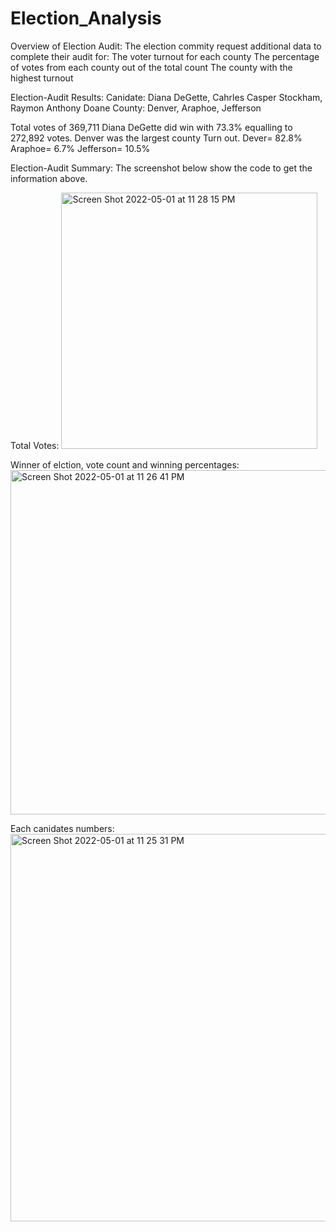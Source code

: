 # Election_Analysis

Overview of Election Audit:
   The election commity request additional data to complete their audit for:
   The voter turnout for each county
   The percentage of votes from each county out of the total count
   The county with the highest turnout
          
Election-Audit Results:
Canidate: Diana DeGette, Cahrles Casper Stockham, Raymon Anthony Doane
County: Denver, Araphoe, Jefferson

Total votes of 369,711
Diana DeGette did win with 73.3% equalling to 272,892 votes.
Denver was the largest county Turn out.
Dever= 82.8%
Araphoe= 6.7%
Jefferson= 10.5%

Election-Audit Summary:
The screenshot below show the code to get the information above. 

Total Votes:
<img width="410" alt="Screen Shot 2022-05-01 at 11 28 15 PM" src="https://user-images.githubusercontent.com/102995385/166193985-0cdc3922-20b2-4949-abc2-a830cb518914.png">

Winner of elction, vote count and winning percentages:<img width="551" alt="Screen Shot 2022-05-01 at 11 26 41 PM" src="https://user-images.githubusercontent.com/102995385/166193982-77508a69-9f21-4e84-95e8-fa2cf5de28ca.png">

Each canidates numbers:<img width="620" alt="Screen Shot 2022-05-01 at 11 25 31 PM" src="https://user-images.githubusercontent.com/102995385/166193953-ac33f0ef-2bf3-49fe-a798-f466fcb517c0.png">
